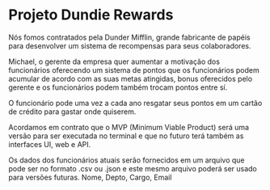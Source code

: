 # Projeto Dundie Rewards

Nós fomos contratados pela Dunder Mifflin, grande fabricante de papéis para
desenvolver um sistema de recompensas para seus colaboradores.

Michael, o gerente da empresa quer aumentar a motivação dos funcionários
oferecendo um sistema de pontos que os funcionários podem acumular de acordo
com as suas metas atingidas, bonus oferecidos pelo gerente e os funcionários
podem também trocam pontos entre sí.

O funcionário pode uma vez a cada ano resgatar seus pontos em um cartão 
de crédito para gastar onde quiserem.

Acordamos em contrato que o MVP (Minimum Viable Product) será uma versão 
para ser executada no terminal e que no futuro terá também as interfaces
UI, web e API.

Os dados dos funcionários atuais serão fornecidos em um arquivo que pode ser 
no formato .csv ou .json e este mesmo arquivo poderá ser usado para versões 
futuras. Nome, Depto, Cargo, Email 
